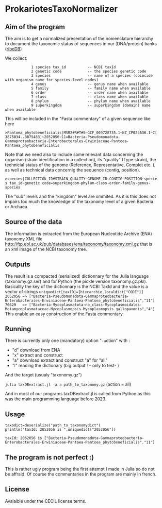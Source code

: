 # ProkariotesTaxoNormalizer

## Aim of the program
The aim is to get a normalized presentation of the nomenclature hierarchy to document the taxonomic status of sequences in our (DNA/protein) banks ([riboDB](https://umr5558-proka.univ-lyon1.fr/riboDB/ribodb.cgi))

We collect:

                1 species tax_id          -- NCBI taxId
                2 genetic code            -- the species genetic code
                3 species                 -- name of a species (coincide with organism name for species-level nodes)
                4 genus                   -- genus name when available
                5 family                  -- family name when available
                6 order                   -- order name when available
                7 class                   -- class name when available
                8 phylum                  -- phylum name when available
                9 superkingdom            -- superkingdom (domain) name when available

This will be included in the "Fasta commentary" of a given sequence like here

```>Pantoea_phytobeneficialis|MSR2#R#T#S~GCF_009728735.1~NZ_CP024636.1~C[3875034..3875483]~2052056~11=Bacteria-Pseudomonadota-Gammaproteobacteria-Enterobacterales-Erwiniaceae-Pantoea-Pantoea_phytobeneficialis```

Note that we need also to include some relevant data concerning the organism (strain identification in a collection), its "quality" (Type strain), the technicial status of the genome (Reference, Representative, Complet etc. ), as well as technical data concernig the sequence (contig, position).

```>species|COLLECTION_ID#STRAIN_QUALITY~GENOME_ID~CONTIG~POSITION~species tax_id~genetic code=superkingdom-phylum-class-order-family-genus-species```

The "sub" levels and  the "kingdom" level are ommited. As it is this does not impairs too much the knowledge of the taxonomy level of a given Bacteria or Archaea. 

## Source of the data

The information is extracted from the European Nucleotide Archive (ENA) taxonomy XML file http://ftp.ebi.ac.uk/pub/databases/ena/taxonomy/taxonomy.xml.gz that is an xml image of the NCBI taxonomy tree.

## Outputs

The result is a compacted (serialized) dictionnary for the Julia language (taxonomy.gz.ser) and for Python (the pickle version taxonomy.gz.pkl). 
Basicallly the key of the dictionnary is the NCBI TaxId and the value is a vector of strings ```uniquedict[taxID]=[hierarchie,localdict["CODE"]]```
```2052056 => ["Bacteria-Pseudomonadota-Gammaproteobacteria-Enterobacterales-Erwiniaceae-Pantoea-Pantoea_phytobeneficialis","11"]```
```76629   => ["Bacteria-Mycoplasmatota-no_class-Mycoplasmoidales-Metamycoplasmataceae-Mycoplasmopsis-Mycoplasmopsis_gallopavonis","4"]```
This enable an easy construction of the Fasta commentary.

## Running

There is currently only one (mandatory) option "```-a```ction" with :

- "d" download from ENA
- "x" extract and construct
- "a" download extract and construct "a" for "all"
- "l" reading the dictionary (big output ! - only to test- )

And the target (usualy "taxonomy.gz")

```julia taxDBextract.jl -a a path_to_taxonomy.gz``` (action = all)

And in most of our programs taxDBextract.jl is called from Python as this was the main programming language before 2023.

## Usage

    taxodict=deserialize("path_to_taxonomydict")
    println("taxId: 2052056 is ",uniquedict["2052056"])

    taxId: 2052056 is ["Bacteria-Pseudomonadota-Gammaproteobacteria-Enterobacterales-Erwiniaceae-Pantoea-Pantoea_phytobeneficialis","11"]
    
## The program is not perfect :)

This is rather ugly program being the first attempt I made in Julia so do not be affraid.
Of course the commentaries in the program are mainly in french. 

## License 

Avalaible under the CECIL license terms.
